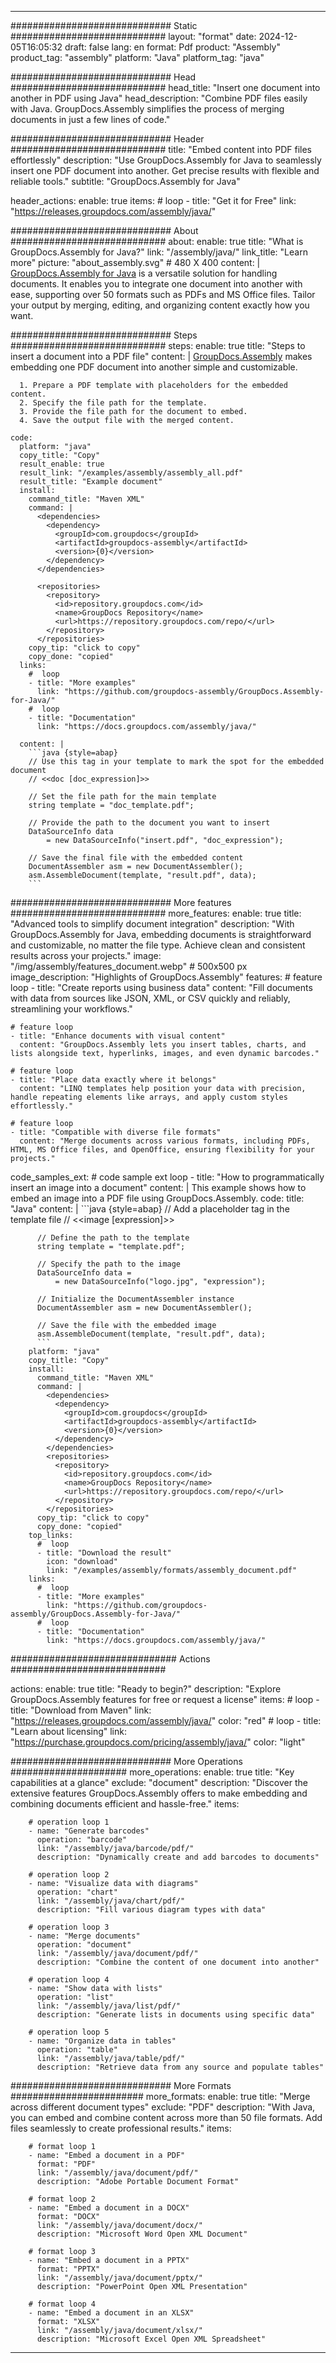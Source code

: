 



---
############################# Static ############################
layout: "format"
date:  2024-12-05T16:05:32
draft: false
lang: en
format: Pdf
product: "Assembly"
product_tag: "assembly"
platform: "Java"
platform_tag: "java"

############################# Head ############################
head_title: "Insert one document into another in PDF using Java"
head_description: "Combine PDF files easily with Java. GroupDocs.Assembly simplifies the process of merging documents in just a few lines of code."

############################# Header ############################
title: "Embed content into PDF files effortlessly" 
description: "Use GroupDocs.Assembly for Java to seamlessly insert one PDF document into another. Get precise results with flexible and reliable tools."
subtitle: "GroupDocs.Assembly for Java" 

header_actions:
  enable: true
  items:
    #  loop
    - title: "Get it for Free"
      link: "https://releases.groupdocs.com/assembly/java/"
      
############################# About ############################
about:
    enable: true
    title: "What is GroupDocs.Assembly for Java?"
    link: "/assembly/java/"
    link_title: "Learn more"
    picture: "about_assembly.svg" # 480 X 400
    content: |
       [GroupDocs.Assembly for Java](/assembly/java/) is a versatile solution for handling documents. It enables you to integrate one document into another with ease, supporting over 50 formats such as PDFs and MS Office files. Tailor your output by merging, editing, and organizing content exactly how you want.

############################# Steps ############################
steps:
    enable: true
    title: "Steps to insert a document into a PDF file"
    content: |
      [GroupDocs.Assembly](/assembly/java/) makes embedding one PDF document into another simple and customizable.
      
      1. Prepare a PDF template with placeholders for the embedded content.
      2. Specify the file path for the template.
      3. Provide the file path for the document to embed.
      4. Save the output file with the merged content.
   
    code:
      platform: "java"
      copy_title: "Copy"
      result_enable: true
      result_link: "/examples/assembly/assembly_all.pdf"
      result_title: "Example document"
      install:
        command_title: "Maven XML"
        command: |
          <dependencies>
            <dependency>
              <groupId>com.groupdocs</groupId>
              <artifactId>groupdocs-assembly</artifactId>
              <version>{0}</version>
            </dependency>
          </dependencies>

          <repositories>
            <repository>
              <id>repository.groupdocs.com</id>
              <name>GroupDocs Repository</name>
              <url>https://repository.groupdocs.com/repo/</url>
            </repository>
          </repositories>
        copy_tip: "click to copy"
        copy_done: "copied"
      links:
        #  loop
        - title: "More examples"
          link: "https://github.com/groupdocs-assembly/GroupDocs.Assembly-for-Java/"
        #  loop
        - title: "Documentation"
          link: "https://docs.groupdocs.com/assembly/java/"
          
      content: |
        ```java {style=abap}
        // Use this tag in your template to mark the spot for the embedded document
        // <<doc [doc_expression]>>

        // Set the file path for the main template
        string template = "doc_template.pdf";

        // Provide the path to the document you want to insert
        DataSourceInfo data 
            = new DataSourceInfo("insert.pdf", "doc_expression");

        // Save the final file with the embedded content
        DocumentAssembler asm = new DocumentAssembler();
        asm.AssembleDocument(template, "result.pdf", data);
        ```           

############################# More features ############################
more_features:
  enable: true
  title: "Advanced tools to simplify document integration"
  description: "With GroupDocs.Assembly for Java, embedding documents is straightforward and customizable, no matter the file type. Achieve clean and consistent results across your projects."
  image: "/img/assembly/features_document.webp" # 500x500 px
  image_description: "Highlights of GroupDocs.Assembly"
  features:
    # feature loop
    - title: "Create reports using business data"
      content: "Fill documents with data from sources like JSON, XML, or CSV quickly and reliably, streamlining your workflows."

    # feature loop
    - title: "Enhance documents with visual content"
      content: "GroupDocs.Assembly lets you insert tables, charts, and lists alongside text, hyperlinks, images, and even dynamic barcodes."

    # feature loop
    - title: "Place data exactly where it belongs"
      content: "LINQ templates help position your data with precision, handle repeating elements like arrays, and apply custom styles effortlessly."

    # feature loop
    - title: "Compatible with diverse file formats"
      content: "Merge documents across various formats, including PDFs, HTML, MS Office files, and OpenOffice, ensuring flexibility for your projects."
      
  code_samples_ext:
    # code sample ext loop
    - title: "How to programmatically insert an image into a document"
      content: |
        This example shows how to embed an image into a PDF file using GroupDocs.Assembly.
      code:
        title: "Java"
        content: |
          ```java {style=abap}
          // Add a placeholder tag in the template file
          // <<image [expression]>>

          // Define the path to the template
          string template = "template.pdf";

          // Specify the path to the image
          DataSourceInfo data =
              = new DataSourceInfo("logo.jpg", "expression");

          // Initialize the DocumentAssembler instance
          DocumentAssembler asm = new DocumentAssembler();

          // Save the file with the embedded image
          asm.AssembleDocument(template, "result.pdf", data);
          ```
        platform: "java"
        copy_title: "Copy"
        install:
          command_title: "Maven XML"
          command: |
            <dependencies>
              <dependency>
                <groupId>com.groupdocs</groupId>
                <artifactId>groupdocs-assembly</artifactId>
                <version>{0}</version>
              </dependency>
            </dependencies>
            <repositories>
              <repository>
                <id>repository.groupdocs.com</id>
                <name>GroupDocs Repository</name>
                <url>https://repository.groupdocs.com/repo/</url>
              </repository>
            </repositories>
          copy_tip: "click to copy"
          copy_done: "copied"
        top_links:
          #  loop
          - title: "Download the result"
            icon: "download"
            link: "/examples/assembly/formats/assembly_document.pdf"
        links:
          #  loop
          - title: "More examples"
            link: "https://github.com/groupdocs-assembly/GroupDocs.Assembly-for-Java/"
          #  loop
          - title: "Documentation"
            link: "https://docs.groupdocs.com/assembly/java/"
            

            


############################## Actions ############################

actions:
  enable: true
  title: "Ready to begin?"
  description: "Explore GroupDocs.Assembly features for free or request a license"
  items:
    #  loop
    - title: "Download from Maven"
      link: "https://releases.groupdocs.com/assembly/java/"
      color: "red"
        #  loop
    - title: "Learn about licensing"
      link: "https://purchase.groupdocs.com/pricing/assembly/java/"
      color: "light"


############################# More Operations #####################
more_operations:
    enable: true
    title: "Key capabilities at a glance"
    exclude: "document"
    description: "Discover the extensive features GroupDocs.Assembly offers to make embedding and combining documents efficient and hassle-free."
    items: 
          
        # operation loop 1
        - name: "Generate barcodes"
          operation: "barcode"
          link: "/assembly/java/barcode/pdf/"
          description: "Dynamically create and add barcodes to documents"

        # operation loop 2
        - name: "Visualize data with diagrams"
          operation: "chart"
          link: "/assembly/java/chart/pdf/"
          description: "Fill various diagram types with data"

        # operation loop 3
        - name: "Merge documents"
          operation: "document"
          link: "/assembly/java/document/pdf/"
          description: "Combine the content of one document into another"

        # operation loop 4
        - name: "Show data with lists"
          operation: "list"
          link: "/assembly/java/list/pdf/"
          description: "Generate lists in documents using specific data"

        # operation loop 5
        - name: "Organize data in tables"
          operation: "table"
          link: "/assembly/java/table/pdf/"
          description: "Retrieve data from any source and populate tables"
         
          
############################# More Formats ########################
more_formats:
    enable: true
    title: "Merge across different document types"
    exclude: "PDF"
    description: "With Java, you can embed and combine content across more than 50 file formats. Add files seamlessly to create professional results."
    items: 
          
        # format loop 1
        - name: "Embed a document in a PDF"
          format: "PDF"
          link: "/assembly/java/document/pdf/"
          description: "Adobe Portable Document Format"
          
        # format loop 2
        - name: "Embed a document in a DOCX"
          format: "DOCX"
          link: "/assembly/java/document/docx/"
          description: "Microsoft Word Open XML Document"
          
        # format loop 3
        - name: "Embed a document in a PPTX"
          format: "PPTX"
          link: "/assembly/java/document/pptx/"
          description: "PowerPoint Open XML Presentation"
          
        # format loop 4
        - name: "Embed a document in an XLSX"
          format: "XLSX"
          link: "/assembly/java/document/xlsx/"
          description: "Microsoft Excel Open XML Spreadsheet"


          

---